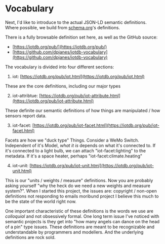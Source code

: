 # Vocabulary

Next, I'd like to introduce to the actual JSON-LD semantic definitions. 
Where possible, we build from [schema.org](https://schema.org)'s definitions.

There is a fully browsable definition set here, as well as the GitHub source:

* [https://iotdb.org/pub/](https://iotdb.org/pub/)
* [https://github.com/dpjanes/iotdb-vocabulary](https://github.com/dpjanes/iotdb-vocabulary)

The vocabulary is divided into four different sections:

1) iot: [https://iotdb.org/pub/iot.html](https://iotdb.org/pub/iot.html)

These are the core definitions, including our major types

2) iot-attribtue: [https://iotdb.org/pub/iot-attribute.html](https://iotdb.org/pub/iot-attribute.html)

These definite our semantic definitions of how things are manipulated / how sensors report data.

3) iot-facet: [https://iotdb.org/pub/iot-facet.html](https://iotdb.org/pub/iot-facet.html)

Facets are how we "duck type" Things. Consider a WeMo Switch. Independent of it's Model, _what it is_ depends on what it's connected to. If it's connected to a light bulb, we can attach "iot-facet:lighting" to the metadata. If it's a space heater, perhaps "iot-facet:climate.heating"

4) iot-unit: [https://iotdb.org/pub/iot-unit.html](https://iotdb.org/pub/iot-unit.html)

This is our "units / weights / measure" definitions. Now you are probably asking yourself "why the heck do we need a new weights and measure system?". When I started this project, the issues are:
copyright / non-open definitions
not responding to emails
moribund project
I believe this much to be the state of the world right now. 

One important characteristic of these definitions is the words we use are _colloquial_ and not obsessively formal. One long term issue I've noticed with semantic projects is they get into "how many angels can dance on the head of a pin" type issues. These definitions are meant to be recognizable and understandable by programmers and modellers. And the underlying definitions are rock sold.
